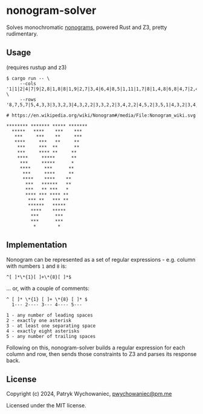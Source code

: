 # nonogram-solver

Solves monochromatic [nonograms](https://en.wikipedia.org/wiki/Nonogram),
powered Rust and Z3, pretty rudimentary.

## Usage

(requires rustup and z3)

``` 
$ cargo run -- \
     --cols '1|1|2|4|7|9|2,8|1,8|8|1,9|2,7|3,4|6,4|8,5|1,11|1,7|8|1,4,8|6,8|4,7|2,4|1,4|5|1,4|1,5|7|5|3|1|1' \
     --rows '8,7,5,7|5,4,3,3|3,3,2,3|4,3,2,2|3,3,2,2|3,4,2,2|4,5,2|3,5,1|4,3,2|3,4,2|4,4,2|3,6,2|3,2,3,1|4,3,4,2|3,2,3,2|6,5|4,5|3,3|3,3|1,1'

# https://en.wikipedia.org/wiki/Nonogram#/media/File:Nonogram_wiki.svg
```

```
******** ******* ***** *******
  *****   ****    ***    ***  
   ***     ***    **     ***  
   ****     ***   **     **   
    ***     ***  **      **   
    ***     **** **     **    
    ****     *****      **    
     ***     *****      *     
     ****     ***      **     
      ***     ****     **     
      ****    ****    **      
       ***   ******   **      
       ***   ** ***   *       
       **** *** **** **       
        *** **   *** **       
        ******   *****        
         ****    *****        
         ***      ***         
         ***      ***         
          *        *
```

## Implementation

Nonogram can be represented as a set of regular expressions - e.g. column with
numbers `1` and `8` is:

```
^[ ]*\*{1}[ ]+\*{8}[ ]*$
```

... or, with a couple of comments:

```
^ [ ]* \*{1} [ ]+ \*{8} [ ]* $
  1--- 2---- 3--- 4---- 5--- 

1 - any number of leading spaces
2 - exactly one asterisk
3 - at least one separating space
4 - exactly eight asterisks
5 - any number of trailing spaces
```

Following on this, nonogram-solver builds a regular expression for each column
and row, then sends those constraints to Z3 and parses its response back.

## License

Copyright (c) 2024, Patryk Wychowaniec, <pwychowaniec@pm.me>

Licensed under the MIT license.
